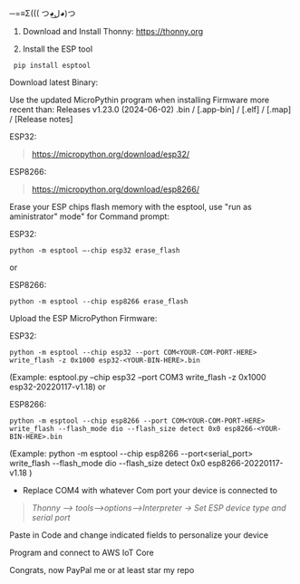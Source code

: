 ─=≡Σ((( つ◕ل͜◕)つ

1.   Download and Install Thonny:
     https://thonny.org
  
2.  Install the ESP tool

```
 pip install esptool
 ```

Download latest Binary:

Use the updated MicroPythin program when installing Firmware more recent than:
Releases  v1.23.0 (2024-06-02) .bin / [.app-bin] / [.elf] / [.map] / [Release notes]

ESP32: 

> https://micropython.org/download/esp32/

ESP8266:

> https://micropython.org/download/esp8266/

Erase your ESP chips flash memory with the esptool, use "run as aministrator" mode" for Command prompt:

ESP32:    
```
python -m esptool –-chip esp32 erase_flash
```
or

ESP8266: 
```
python -m esptool --chip esp8266 erase_flash
```

Upload the ESP MicroPython Firmware:


ESP32:
```
python -m esptool --chip esp32 --port COM<YOUR-COM-PORT-HERE> write_flash -z 0x1000 esp32-<YOUR-BIN-HERE>.bin
```

(Example: esptool.py –chip esp32 –port COM3 write_flash -z 0x1000 esp32-20220117-v1.18)
or

ESP8266: 
```
python -m esptool --chip esp8266 --port COM<YOUR-COM-PORT-HERE> write_flash --flash_mode dio --flash_size detect 0x0 esp8266-<YOUR-BIN-HERE>.bin
```
(Example: python -m esptool --chip esp8266 --port<serial_port> write_flash --flash_mode dio --flash_size detect 0x0 esp8266-20220117-v1.18
)


* Replace COM4 with whatever Com port your device is connected to


 > _Thonny --> tools-->options-->Interpreter -> Set ESP device type and serial port_

 Paste in Code and change indicated fields to personalize your device
 
 Program and connect to AWS IoT Core
 
 Congrats, now PayPal me or at least star my repo
